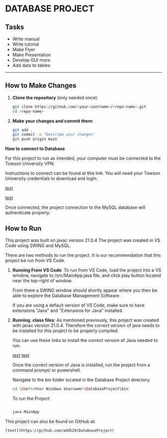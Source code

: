 # **DATABASE PROJECT**

## Tasks
- Write manual
- Write tutorial
- Make Flyer
- Make Presentation
- Develop GUI more
- Add data to tables

---

## How to Make Changes

1. **Clone the repository** (only needed once):
   ```bash
   git clone https://github.com/<your-username>/<repo-name>.git
   cd <repo-name>
   ```

2. **Make your changes and commit them**:
   ```bash
   git add .
   git commit -m "Describe your changes"
   git push origin main
   ```


**How to connect to Database**

For this project to run as intended, your computer must be connected to the Towson University VPN.

Instructions to connect can be found at this link. You will need your Towson University credentials to download and login.

[text](https://techhelp.towson.edu/TDClient/1879/Portal/KB/ArticleDet?ID=140698)

[text](https://vpnc.towson.edu)

Once connected, the project connection to the MySQL database will authenticate properly.


## How to Run

This project was built on javac version 21.0.4
The project was created in VS Code using SWING and MySQL.

There are two methods to run the project. It is our recommendation that this project be run from VS Code.

1. **Running From VS Code**:
    To run from VS Code, load the project into a VS window, navigate to /src/MainApp.java file, and click play button located near the top-right of window.

    From there a SWING window should shortly appear where you then be able to explore the Database Management Software.

    If you are using a default version of VS Code, make sure to have extensions "Java" and "Extensions for Java" installed.

2. **Running .class files**:
    As mentioned previously, this project was created with javac version 21.0.4. Therefore the correct version of java needs to be installed for this project to be properly compiled.

    You can use these links to install the correct version of Java needed to run.

    [text](https://adoptium.net/)
    [text](https://www.oracle.com/java/technologies/javase/jdk21-archive-downloads.html)

    Once the correct version of Java is installed, run the project from a command prompt/ or powershell.

    Navigate to the bin folder located in the Database Project directory.

    ```bash
    cd \User\<Your Windows Username>\DatabaseProject\bin
    ```

    To run the Project:
    ```bash

    java MainApp
    ```

This project can also be found on GitHub at:

    [text](https://github.com/add529/DatabaseProject)